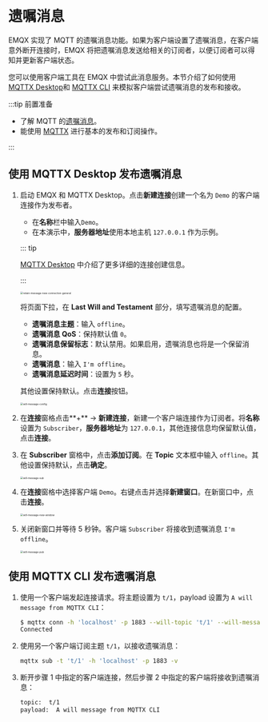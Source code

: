# 遗嘱消息

EMQX 实现了 MQTT 的遗嘱消息功能。如果为客户端设置了遗嘱消息，在客户端意外断开连接时，EMQX 将把遗嘱消息发送给相关的订阅者，以便订阅者可以得知并更新客户端状态。

您可以使用客户端工具在 EMQX 中尝试此消息服务。本节介绍了如何使用 [MQTTX Desktop](https://mqttx.app/zh)和 [MQTTX CLI](https://mqttx.app/zh/cli) 来模拟客户端尝试遗嘱消息的发布和接收。

:::tip 前置准备

- 了解 MQTT 的[遗嘱消息](./mqtt-concepts.md#遗嘱消息)。
- 能使用 [MQTTX](./publish-and-subscribe.md) 进行基本的发布和订阅操作。

:::

## 使用 MQTTX Desktop 发布遗嘱消息

1. 启动 EMQX 和 MQTTX Desktop。点击**新建连接**创建一个名为 `Demo` 的客户端连接作为发布者。

   - 在**名称**栏中输入`Demo`。
   - 在本演示中，**服务器地址**使用本地主机 `127.0.0.1` 作为示例。

   ::: tip

   [MQTTX Desktop](./publish-and-subscribe.md#mqttx-desktop) 中介绍了更多详细的连接创建信息。

   :::

   <img src="./assets/retain-message-new-connection.png" alt="retain-message-new-connection-general" style="zoom:35%;" />

   将页面下拉，在 **Last Will and Testament** 部分，填写遗嘱消息的配置。

   - **遗嘱消息主题**：输入 `offline`。
   - **遗嘱消息 QoS**：保持默认值 `0`。
   - **遗嘱消息保留标志**：默认禁用。如果启用，遗嘱消息也将是一个保留消息。
   - **遗嘱消息**：输入 `I'm offline`。
   - **遗嘱消息延迟时间**：设置为 `5` 秒。

   其他设置保持默认。点击**连接**按钮。

   <img src="./assets/will-message-config.png" alt="will-message-config" style="zoom:35%;" />

2. 在**连接**窗格点击**+** -> **新建连接**，新建一个客户端连接作为订阅者。将**名称**设置为 `Subscriber`，**服务器地址**为 `127.0.0.1`，其他连接信息均保留默认值，点击**连接**。

3. 在 **Subscriber** 窗格中，点击**添加订阅**。在 **Topic** 文本框中输入 `offline`。其他设置保持默认，点击**确定**。

   <img src="./assets/will-message-sub.png" alt="will-message-sub" style="zoom:35%;" />

4. 在**连接**窗格中选择客户端 `Demo`。右键点击并选择**新建窗口**。在新窗口中，点击**连接**。

   <img src="./assets/will-message-new-window.png" alt="will-message-new-window" style="zoom:35%;" />

5. 关闭新窗口并等待 5 秒钟。客户端 `Subscriber` 将接收到遗嘱消息 `I'm offline`。

   <img src="./assets/will-message-pub.png" alt="will-message-pub" style="zoom:35%;" />

## 使用 MQTTX CLI 发布遗嘱消息

1. 使用一个客户端发起连接请求。将主题设置为 `t/1`，payload 设置为 `A will message from MQTTX CLI`：

   ```bash
   $ mqttx conn -h 'localhost' -p 1883 --will-topic 't/1' --will-message 'A will message from MQTTX CLI'
   Connected
   ```

2. 使用另一个客户端订阅主题 `t/1`，以接收遗嘱消息：

   ```bash
   mqttx sub -t 't/1' -h 'localhost' -p 1883 -v
   ```

3. 断开步骤 1 中指定的客户端连接，然后步骤 2 中指定的客户端将接收到遗嘱消息：

   ```bash
   topic:  t/1
   payload:  A will message from MQTTX CLI
   ```







